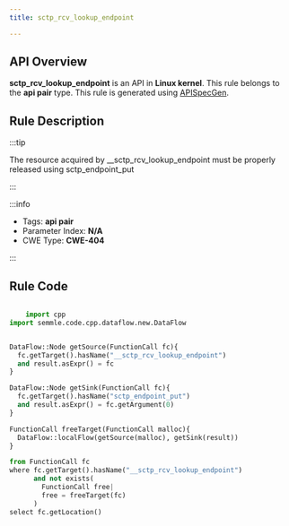 ```yaml
---
title: sctp_rcv_lookup_endpoint

---
```



## API Overview
**sctp_rcv_lookup_endpoint** is an API in **Linux kernel**. This rule belongs to the **api pair** type. This rule is generated using [APISpecGen](../../tools/APISpecGen).
## Rule Description

:::tip

The resource acquired by __sctp_rcv_lookup_endpoint must be properly released using sctp_endpoint_put

:::

:::info

- Tags: **api pair**
- Parameter Index: **N/A**
- CWE Type: **CWE-404**

:::

## Rule Code
```python

    import cpp
import semmle.code.cpp.dataflow.new.DataFlow


DataFlow::Node getSource(FunctionCall fc){
  fc.getTarget().hasName("__sctp_rcv_lookup_endpoint")
  and result.asExpr() = fc
}

DataFlow::Node getSink(FunctionCall fc){
  fc.getTarget().hasName("sctp_endpoint_put")
  and result.asExpr() = fc.getArgument(0)
}

FunctionCall freeTarget(FunctionCall malloc){
  DataFlow::localFlow(getSource(malloc), getSink(result))
}

from FunctionCall fc
where fc.getTarget().hasName("__sctp_rcv_lookup_endpoint")
      and not exists(
        FunctionCall free| 
        free = freeTarget(fc)
      )
select fc.getLocation()

    
```